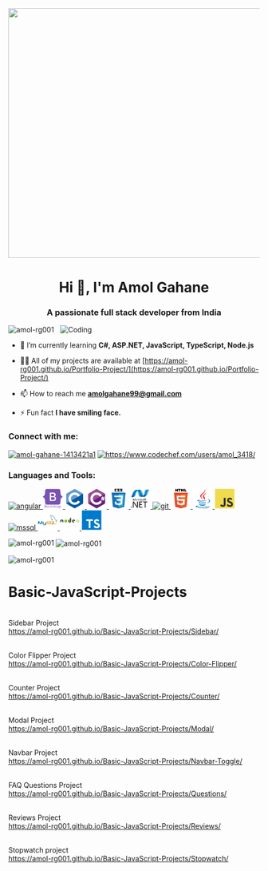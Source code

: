 <img src="https://www.aalpha.net/wp-content/uploads/2020/12/full-stack-development.gif" height="500" width="1200">
<h1 align="center">Hi 👋, I'm Amol Gahane</h1>
<h3 align="center">A passionate full stack developer from India</h3>
<img align="right" alt="Coding" width="400" src="https://th.bing.com/th/id/OIP.4fNBO_UDYEVxM0E5T2FyJQHaFj?pid=ImgDet&rs=1">

<p align="left"> <img src="https://komarev.com/ghpvc/?username=amol-rg001&label=Profile%20views&color=0e75b6&style=flat" alt="amol-rg001" /> </p>

- 🌱 I’m currently learning **C#, ASP.NET, JavaScript, TypeScript, Node.js**

- 👨‍💻 All of my projects are available at [https://amol-rg001.github.io/Portfolio-Project/](https://amol-rg001.github.io/Portfolio-Project/)

- 📫 How to reach me **amolgahane99@gmail.com**

- ⚡ Fun fact **I have smiling face.**


<h3 align="left">Connect with me:</h3>
<p align="left">
<a href="https://linkedin.com/in/amol-gahane-1413421a1" target="blank"><img align="center" src="https://raw.githubusercontent.com/rahuldkjain/github-profile-readme-generator/master/src/images/icons/Social/linked-in-alt.svg" alt="amol-gahane-1413421a1" height="30" width="40" /></a>
<a href="https://www.codechef.com/users/https://www.codechef.com/users/amol_3418/" target="blank"><img align="center" src="https://cdn.jsdelivr.net/npm/simple-icons@3.1.0/icons/codechef.svg" alt="https://www.codechef.com/users/amol_3418/" height="30" width="40" /></a>
</p>

<h3 align="left">Languages and Tools:</h3>
<p align="left"> <a href="https://angular.io" target="_blank" rel="noreferrer"> <img src="https://angular.io/assets/images/logos/angular/angular.svg" alt="angular" width="40" height="40"/> </a> <a href="https://getbootstrap.com" target="_blank" rel="noreferrer"> <img src="https://raw.githubusercontent.com/devicons/devicon/master/icons/bootstrap/bootstrap-plain-wordmark.svg" alt="bootstrap" width="40" height="40"/> </a> <a href="https://www.cprogramming.com/" target="_blank" rel="noreferrer"> <img src="https://raw.githubusercontent.com/devicons/devicon/master/icons/c/c-original.svg" alt="c" width="40" height="40"/> </a> <a href="https://www.w3schools.com/cs/" target="_blank" rel="noreferrer"> <img src="https://raw.githubusercontent.com/devicons/devicon/master/icons/csharp/csharp-original.svg" alt="csharp" width="40" height="40"/> </a> <a href="https://www.w3schools.com/css/" target="_blank" rel="noreferrer"> <img src="https://raw.githubusercontent.com/devicons/devicon/master/icons/css3/css3-original-wordmark.svg" alt="css3" width="40" height="40"/> </a> <a href="https://dotnet.microsoft.com/" target="_blank" rel="noreferrer"> <img src="https://raw.githubusercontent.com/devicons/devicon/master/icons/dot-net/dot-net-original-wordmark.svg" alt="dotnet" width="40" height="40"/> </a> <a href="https://git-scm.com/" target="_blank" rel="noreferrer"> <img src="https://www.vectorlogo.zone/logos/git-scm/git-scm-icon.svg" alt="git" width="40" height="40"/> </a> <a href="https://www.w3.org/html/" target="_blank" rel="noreferrer"> <img src="https://raw.githubusercontent.com/devicons/devicon/master/icons/html5/html5-original-wordmark.svg" alt="html5" width="40" height="40"/> </a> <a href="https://www.java.com" target="_blank" rel="noreferrer"> <img src="https://raw.githubusercontent.com/devicons/devicon/master/icons/java/java-original.svg" alt="java" width="40" height="40"/> </a> <a href="https://developer.mozilla.org/en-US/docs/Web/JavaScript" target="_blank" rel="noreferrer"> <img src="https://raw.githubusercontent.com/devicons/devicon/master/icons/javascript/javascript-original.svg" alt="javascript" width="40" height="40"/> </a> <a href="https://www.microsoft.com/en-us/sql-server" target="_blank" rel="noreferrer"> <img src="https://www.svgrepo.com/show/303229/microsoft-sql-server-logo.svg" alt="mssql" width="40" height="40"/> </a> <a href="https://www.mysql.com/" target="_blank" rel="noreferrer"> <img src="https://raw.githubusercontent.com/devicons/devicon/master/icons/mysql/mysql-original-wordmark.svg" alt="mysql" width="40" height="40"/> </a> <a href="https://nodejs.org" target="_blank" rel="noreferrer"> <img src="https://raw.githubusercontent.com/devicons/devicon/master/icons/nodejs/nodejs-original-wordmark.svg" alt="nodejs" width="40" height="40"/> </a> <a href="https://www.typescriptlang.org/" target="_blank" rel="noreferrer"> <img src="https://raw.githubusercontent.com/devicons/devicon/master/icons/typescript/typescript-original.svg" alt="typescript" width="40" height="40"/> </a> </p>

<p><img align="left" src="https://github-readme-stats.vercel.app/api/top-langs?username=amol-rg001&show_icons=true&locale=en&layout=compact" alt="amol-rg001" /></p>

<p>&nbsp;<img align="center" src="https://github-readme-stats.vercel.app/api?username=amol-rg001&show_icons=true&locale=en" alt="amol-rg001" /></p>

<p><img align="center" src="https://github-readme-streak-stats.herokuapp.com/?user=amol-rg001&" alt="amol-rg001" /></p>


# Basic-JavaScript-Projects

<br>Sidebar Project <br>
https://amol-rg001.github.io/Basic-JavaScript-Projects/Sidebar/

<br>Color Flipper Project <br>
https://amol-rg001.github.io/Basic-JavaScript-Projects/Color-Flipper/

<br>Counter Project<br>
https://amol-rg001.github.io/Basic-JavaScript-Projects/Counter/

<br>Modal Project<br>
https://amol-rg001.github.io/Basic-JavaScript-Projects/Modal/

<br>Navbar Project<br>
https://amol-rg001.github.io/Basic-JavaScript-Projects/Navbar-Toggle/

<br>FAQ Questions Project<br>
https://amol-rg001.github.io/Basic-JavaScript-Projects/Questions/

<br>Reviews Project<br>
https://amol-rg001.github.io/Basic-JavaScript-Projects/Reviews/

<br>Stopwatch project<br>
https://amol-rg001.github.io/Basic-JavaScript-Projects/Stopwatch/
